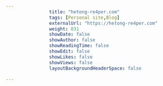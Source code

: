 ---
                title: "hetong-re4per.com"
                tags: [Personal site,Blog]
                externalUrl: "https://hetong-re4per.com"
                weight: 831
                showDate: false
                showAuthor: false
                showReadingTime: false
                showEdit: false
                showLikes: false
                showViews: false
                layoutBackgroundHeaderSpace: false
                ---
